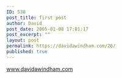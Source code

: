 ```yaml
---
ID: 530
post_title: first post
author: David
post_date: 2005-01-08 17:01:17
post_excerpt: ""
layout: post
permalink: https://davidawindham.com/26/
published: true
---
```

<a target="_blank" title="www.davidawindham.com" href="http://www.davidawindham.com">www.davidawindham.com</a>